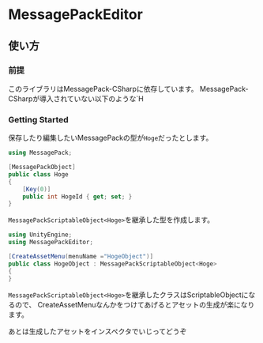 # MessagePackEditor

## 使い方

### 前提

このライブラリはMessagePack-CSharpに依存しています。
MessagePack-CSharpが導入されていない以下のような`H

### Getting Started

保存したり編集したいMessagePackの型が`Hoge`だったとします。

```csharp
using MessagePack;

[MessagePackObject]
public class Hoge
{
    [Key(0)]
    public int HogeId { get; set; }
}
```

`MessagePackScriptableObject<Hoge>`を継承した型を作成します。

```csharp
using UnityEngine;
using MessagePackEditor;

[CreateAssetMenu(menuName ="HogeObject")]
public class HogeObject : MessagePackScriptableObject<Hoge>
{
}
```

`MessagePackScriptableObject<Hoge>`を継承したクラスはScriptableObjectになるので、
CreateAssetMenuなんかをつけてあげるとアセットの生成が楽になります。

あとは生成したアセットをインスペクタでいじってどうぞ
